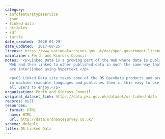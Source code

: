 ```yaml
---
category:
- infofeaturetypeservice
- json
- linked-data
- ntriples
- rdf
- turtle
date_created: '2020-04-29'
date_updated: '2017-08-25'
license: https://www.nationalarchives.gov.uk/doc/open-government-licence/version/3/
maintainer: Perth and Kinross Council
notes: '<p>Linked Data is a growing part of the Web where data is published on the
  Web and then linked to other published data in much the same way that web pages
  are interlinked using hypertext.</p>

  <p>OS Linked Data site takes some of the OS OpenData products and produces them
  in machine readable languages and publishes them in this easy to use website for
  all users to enjoy.</p>'
organization: Perth and Kinross Council
original_dataset_link: https://data.pkc.gov.uk/dataset/os-linked-data
records: null
resources:
- format: HTML
  name: HTML
  url: http://data.ordnancesurvey.co.uk/
schema: default
title: OS Linked Data
---
```

